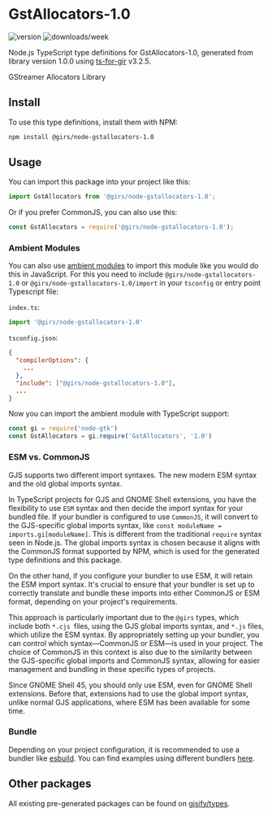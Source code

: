
# GstAllocators-1.0

![version](https://img.shields.io/npm/v/@girs/node-gstallocators-1.0)
![downloads/week](https://img.shields.io/npm/dw/@girs/node-gstallocators-1.0)


Node.js TypeScript type definitions for GstAllocators-1.0, generated from library version 1.0.0 using [ts-for-gir](https://github.com/gjsify/ts-for-gir) v3.2.5.

GStreamer Allocators Library

## Install

To use this type definitions, install them with NPM:
```bash
npm install @girs/node-gstallocators-1.0
```

## Usage

You can import this package into your project like this:
```ts
import GstAllocators from '@girs/node-gstallocators-1.0';
```

Or if you prefer CommonJS, you can also use this:
```ts
const GstAllocators = require('@girs/node-gstallocators-1.0');
```

### Ambient Modules

You can also use [ambient modules](https://github.com/gjsify/ts-for-gir/tree/main/packages/cli#ambient-modules) to import this module like you would do this in JavaScript.
For this you need to include `@girs/node-gstallocators-1.0` or `@girs/node-gstallocators-1.0/import` in your `tsconfig` or entry point Typescript file:

`index.ts`:
```ts
import '@girs/node-gstallocators-1.0'
```

`tsconfig.json`:
```json
{
  "compilerOptions": {
    ...
  },
  "include": ["@girs/node-gstallocators-1.0"],
  ...
}
```

Now you can import the ambient module with TypeScript support: 

```ts
const gi = require('node-gtk')
const GstAllocators = gi.require('GstAllocators', '1.0')
```



### ESM vs. CommonJS

GJS supports two different import syntaxes. The new modern ESM syntax and the old global imports syntax.

In TypeScript projects for GJS and GNOME Shell extensions, you have the flexibility to use `ESM` syntax and then decide the import syntax for your bundled file. If your bundler is configured to use `CommonJS`, it will convert to the GJS-specific global imports syntax, like `const moduleName = imports.gi[moduleName]`. This is different from the traditional `require` syntax seen in Node.js. The global imports syntax is chosen because it aligns with the CommonJS format supported by NPM, which is used for the generated type definitions and this package.

On the other hand, if you configure your bundler to use ESM, it will retain the ESM import syntax. It's crucial to ensure that your bundler is set up to correctly translate and bundle these imports into either CommonJS or ESM format, depending on your project's requirements.

This approach is particularly important due to the `@girs` types, which include both `*.cjs `files, using the GJS global imports syntax, and `*.js` files, which utilize the ESM syntax. By appropriately setting up your bundler, you can control which syntax—CommonJS or ESM—is used in your project. The choice of CommonJS in this context is also due to the similarity between the GJS-specific global imports and CommonJS syntax, allowing for easier management and bundling in these specific types of projects.

Since GNOME Shell 45, you should only use ESM, even for GNOME Shell extensions. Before that, extensions had to use the global import syntax, unlike normal GJS applications, where ESM has been available for some time.

### Bundle

Depending on your project configuration, it is recommended to use a bundler like [esbuild](https://esbuild.github.io/). You can find examples using different bundlers [here](https://github.com/gjsify/ts-for-gir/tree/main/examples).

## Other packages

All existing pre-generated packages can be found on [gjsify/types](https://github.com/gjsify/types).

